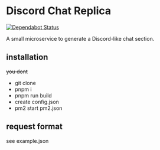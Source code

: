 # Discord Chat Replica
[![Dependabot Status](https://api.dependabot.com/badges/status?host=github&repo=Naila/Discord-chat-replica)](https://dependabot.com)

A small microservice to generate a Discord-like chat section.

## installation
~~you dont~~

 - git clone
 - pnpm i
 - pnpm run build
 - create config.json
 - pm2 start pm2.json

## request format
see example.json
